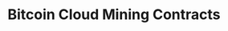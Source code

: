 ---
title: "Bitcoin Cloud Mining Contracts"
permalink: "/bitcoin-cloud-mining/"
seotitle: "5 Best Bitcoin Cloud Mining Contract Reviews 2016"
layout: page
---